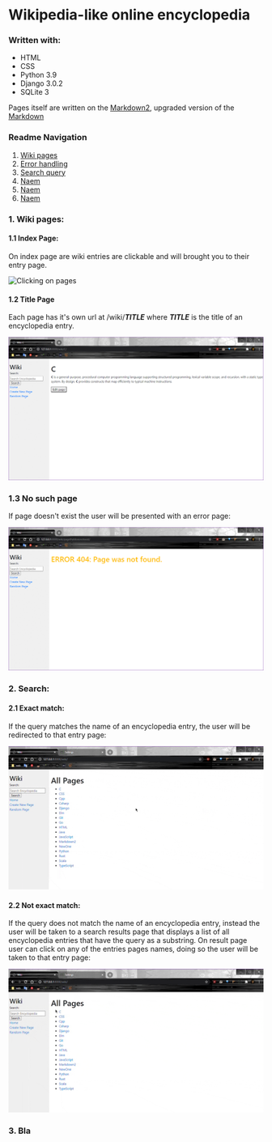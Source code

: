 # Wikipedia-like online encyclopedia

### Written with:

* HTML
* CSS
* Python 3.9
* Django 3.0.2
* SQLite 3

Pages itself are written on the [Markdown2](https://github.com/trentm/python-markdown2), upgraded version of the [Markdown](https://en.wikipedia.org/wiki/Markdown)

### Readme Navigation

1. [Wiki pages](#title-page)  
2. [Error handling](#no-such-page)  
3. [Search query](#source)  
4. [Naem](#source)  
5. [Naem](#source)  
6. [Naem](#source)  


### 1. Wiki pages:

#### 1.1 Index Page:

On index page are wiki entries are clickable and will brought you to their entry page.

![Clicking on pages](/media/clicking-on-pages.gif) 

#### 1.2 Title Page
Each page has it's own url at /wiki/__*TITLE*__ where __*TITLE*__ is the title of an encyclopedia entry.

![Title page](/media/title-pages.gif)

### 1.3 No such page
If page doesn't exist the user will be presented with an error page:

![Error page](/media/pages404.gif)
### 2. Search:

#### 2.1 Exact match:
If the query matches the name of an encyclopedia entry, the user will be redirected to that entry page:

![Title page](/media/search-exact-match.gif)
#### 2.2 Not exact match:

If the query does not match the name of an encyclopedia entry, instead the user will be taken to a search results page that displays a list of all encyclopedia entries that have the query as a substring.
On result page user can click on any of the entries pages names, doing so the user will be taken to that entry page:

![Title page](/media/search-not-exact-match.gif)

### 3. Bla


